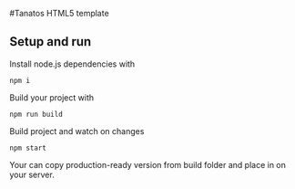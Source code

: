 #Tanatos HTML5 template

## Setup and run

Install node.js dependencies with
```
npm i
```

Build your project with
```
npm run build
```
Build project and watch on changes
```
npm start
```

Your can copy production-ready version from build folder and place in on your server.
